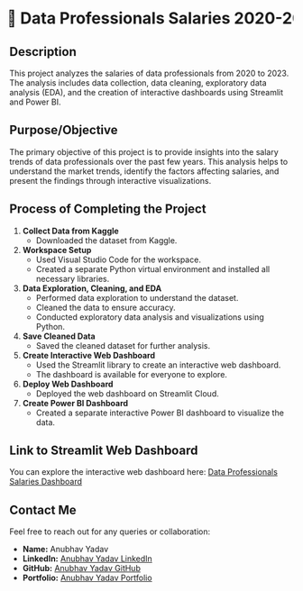 # <marquee behavior="alternate" scrollamount="10">🌟 **Data Professionals Salaries 2020-2023 Analysis** 🌟</marquee>

## Description

This project analyzes the salaries of data professionals from 2020 to 2023. The analysis includes data collection, data cleaning, exploratory data analysis (EDA), and the creation of interactive dashboards using Streamlit and Power BI.

## Purpose/Objective

The primary objective of this project is to provide insights into the salary trends of data professionals over the past few years. This analysis helps to understand the market trends, identify the factors affecting salaries, and present the findings through interactive visualizations.

## Process of Completing the Project

1. **Collect Data from Kaggle**
   - Downloaded the dataset from Kaggle.
2. **Workspace Setup**
   - Used Visual Studio Code for the workspace.
   - Created a separate Python virtual environment and installed all necessary libraries.
3. **Data Exploration, Cleaning, and EDA**
   - Performed data exploration to understand the dataset.
   - Cleaned the data to ensure accuracy.
   - Conducted exploratory data analysis and visualizations using Python.
4. **Save Cleaned Data**
   - Saved the cleaned dataset for further analysis.
5. **Create Interactive Web Dashboard**
   - Used the Streamlit library to create an interactive web dashboard.
   - The dashboard is available for everyone to explore.
6. **Deploy Web Dashboard**
   - Deployed the web dashboard on Streamlit Cloud.
7. **Create Power BI Dashboard**
   - Created a separate interactive Power BI dashboard to visualize the data.

## Link to Streamlit Web Dashboard

You can explore the interactive web dashboard here:
[Data Professionals Salaries Dashboard](https://data-salaries-analysis.streamlit.app/)

## Contact Me

Feel free to reach out for any queries or collaboration:

- **Name:** Anubhav Yadav
- **LinkedIn:** [Anubhav Yadav LinkedIn](https://www.linkedin.com/in/anubhav-yadav-data-science)
- **GitHub:** [Anubhav Yadav GitHub](https://github.com/AnubhavYadavBCA25)
- **Portfolio:** [Anubhav Yadav Portfolio](https://sites.google.com/view/anubhavyadavportfolio)
